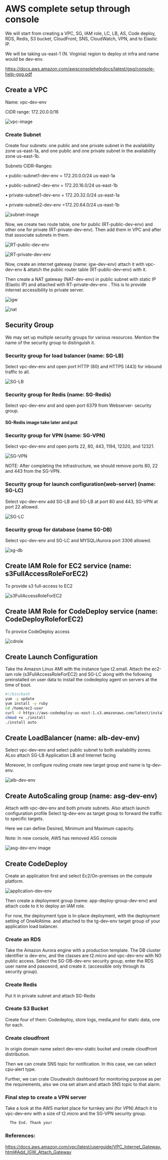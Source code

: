 
# AWS complete setup through console

We will start from creating a VPC, SG, IAM role, LC, LB, AS, Code deploy, RDS, Redis, S3 bucket, CloudFront, SNS, CloudWatch, VPN, and to Elastic IP. 

We will be taking us-east-1 (N. Virginia) region to deploy ot infra and name would be dev-env.

https://docs.aws.amazon.com/awsconsolehelpdocs/latest/gsg/console-help-gsg.pdf




## Create a VPC 
Name: vpc-dev-env 

CIDR range: 172.20.0.0/16

![vpc-image](https://user-images.githubusercontent.com/97054844/179372660-ea0ab91b-d649-477f-9f57-a3e14aa1671b.png)


### Create Subnet
Create four subnets: one public and one private subnet in the availability zone us-east-1a, and one public and one private subnet in the availability zone us-east-1b.


Subnets CIDR-Ranges:

•	public-subnet1-dev-env = 172.20.0.0/24 us-east-1a

•	public-subnet2-dev-env = 172.20.16.0/24 us-east-1b

•	private-subnet1-dev-env = 172.20.32.0/24 us-east-1a

•	private-subnet2-dev-env =172.20.64.0/24 us-east-1b

![subnet-image](https://user-images.githubusercontent.com/97054844/179372673-2d6481aa-185f-4a56-a99b-67bbfa220edc.png)

Now, we create two route table, one for public (RT-public-dev-env) and other one for private (RT-private-dev-env).
Then add them in VPC and after that associate subnets in them.


![RT-public-dev-env](https://user-images.githubusercontent.com/97054844/179372674-a7b76f5d-213b-4034-a0cd-9b168b1af0ea.png)



![RT-private-dev-env](https://user-images.githubusercontent.com/97054844/179372676-ee5c89bd-0541-40f3-a403-f5208df1105d.png)


Now, create an internet gateway (name: igw-dev-env) attach it with vpc-dev-env & attatch the public router table (RT-public-dev-env) with it.


Then create a NAT gateway (NAT-dev-env) in public subnet with static IP (Elastic IP) and attached with RT-private-dev-env . This is to provide internet accessibility to private server.


![igw](https://user-images.githubusercontent.com/97054844/179372678-21a31d0c-0287-4e8d-a993-c862831beb2e.png)



![nat](https://user-images.githubusercontent.com/97054844/179372679-c0d3e5c3-bfdc-4bf5-9f54-dad3ecc0b6d9.png)



## Security Group
We may set up multiple security groups for various resources. Mention the name of the security group to distinguish it.

### Security group for load balancer (name: SG-LB)
Select vpc-dev-env and open port HTTP (80) and HTTPS (443) for inbound traffic to all.

![SG-LB](https://user-images.githubusercontent.com/97054844/179372683-e9ae1c5c-c3b9-4371-b60f-56f5013c5aec.png)


### Security group for Redis (name: SG-Redis)
Select vpc-dev-env and and open port 6379 from Webserver- security group.

#### SG-Redis image take later and put


### Security group for VPN (name: SG-VPN)
Select vpc-dev-env and open ports 22, 80, 443, 1194, 12320, and 12321.

![SG-VPN](https://user-images.githubusercontent.com/97054844/179372684-d8b09f2a-f21d-4b07-85b0-b29ffc733e14.png)


NOTE: After completing the infrastructure, we should remove ports 80, 22 and 443 from the SG-VPN.


### Security group for launch configuration(web-server) (name: SG-LC)
Select vpc-dev-env add SG-LB and SG-LB at port 80 and 443, SG-VPN at  port 22 allowed.

![SG-LC](https://user-images.githubusercontent.com/97054844/179372739-f544b584-7699-4a98-9d41-210616f7bfc4.png)

### Security group for database (name SG-DB)

Select vpc-dev-env and SG-LC and MYSQL/Aurora port 3306 allowed.

![sg-db](https://user-images.githubusercontent.com/97054844/179372741-c98cbf9e-9167-4f90-8bdd-bf433bf8ab01.png)


## Create IAM Role for EC2 service (name: s3FullAccessRoleForEC2)
To provide s3 full-access to EC2

![s3FullAccessRoleForEC2](https://user-images.githubusercontent.com/97054844/179372742-c8f37560-fcd1-4c83-944c-1ecdcea9e725.png)


## Create IAM Role for CodeDeploy service (name: CodeDeployRoleforEC2)
To provice CodeDeploy access

![cdrole](https://user-images.githubusercontent.com/97054844/179372769-5d2e2f1c-6fe6-4938-8f45-57262d470dce.png)


## Create Launch Configuration 
Take the Amazon Linux AMI with the instance type t2.small. Attach the ec2-iam role (s3FullAccessRoleForEC2) and SG-LC along with the following preinstalled on user data to install the codedeploy agent on servers at the time of boot.

```bash
#!/bin/bash
yum -y update
yum install -y ruby
cd /home/ec2-user
curl -O https://aws-codedeploy-us-east-1.s3.amazonaws.com/latest/install
chmod +x ./install
./install auto
```

## Create LoadBalancer (name: alb-dev-env) 
Select vpc-dev-env and select public subnet to both availability zones.
ALso attach SG-LB
Application LB and Internet facing

Moreover, In configure routing create new target group and name is tg-dev-env.

![alb-dev-env](https://user-images.githubusercontent.com/97054844/179372772-22a281cf-058e-44bb-ad57-a1081abb0c67.png)


## Create AutoScaling group (name: asg-dev-env)
Attach with vpc-dev-env and both private subnets. Also attach launch configuration profile
Select tg-dev-env as target group to forward the traffic to specific targets.

Here we can define Desired, Minimum and Maximum capacity.

Note: In new console, AWS has removed ASG console

![asg-dev-env image](https://user-images.githubusercontent.com/97054844/179372774-b2e8801e-a82e-4a31-9dca-52cecfa83307.png)


## Create CodeDeploy 
Create an application first and select Ec2/On-premises on the compute platform.

![application-dev-env](https://user-images.githubusercontent.com/97054844/179372777-d3154881-48a7-4226-8382-41e562a97bed.png)

Then create a deployment group (name: app-deploy-group-dev-env) and attach code to it to deploy an IAM role.

For now, the deployment type is In-place deployment, with the deployment setting of OneAtAtime. and attached to the tg-dev-env target group of your application load balancer.


### Create an RDS
Take the Amazon Aurora engine with a production template. The DB cluster identifier is dev-env, and the classes are t2.micro and vpc-dev-env with NO public access. Select the SG-DB-dev-env security group, enter the RDS user name and password, and create it. (accessible only through its security group).

### Create Redis
Put it in private subnet and attach SG-Redis

### Create S3 Bucket
Create four of them: Codedeploy, store logs, media,and for static data, one for each.

### Create cloudfront
In origin domain name select dev-env-static bucket and create cloudfront distribution.

Then we can create SNS topic for notification. In this case, we can select cpu-alert type.

Further, we can crate Cloudwatch dashboard for monitoring purpose as per the requirements, also we cna set alram and attach SNS topic to that alarm.

### Final step to create a VPN server
Take a look at the AWS market place for turnkey ami (for VPN).Attach it to vpc-dev-env with a size of t2.micro and the SG-VPN security group.


```bash
  The End. Thank you!
```





### References:

https://docs.aws.amazon.com/vpc/latest/userguide/VPC_Internet_Gateway.html#Add_IGW_Attach_Gateway




